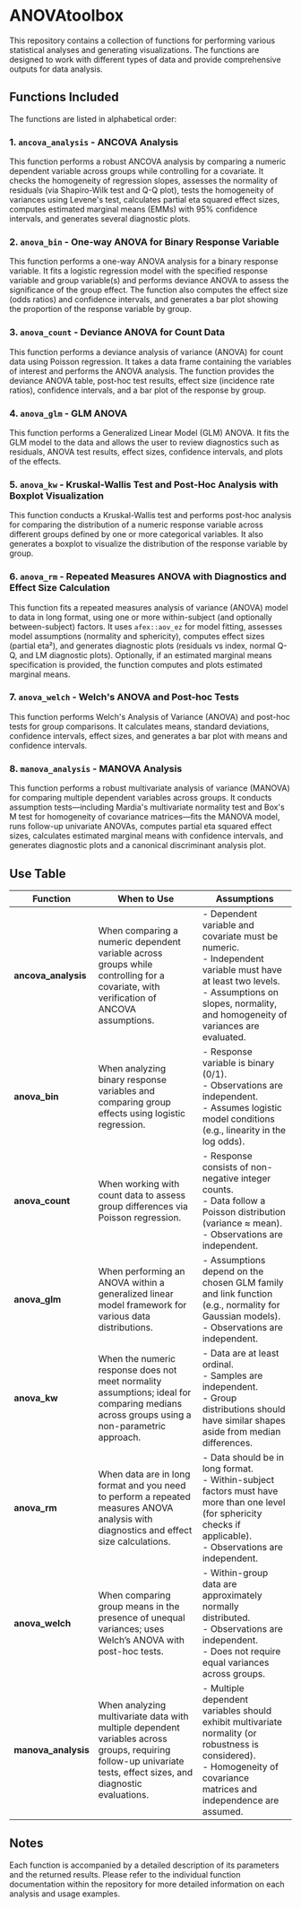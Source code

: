 # ANOVAtoolbox

This repository contains a collection of functions for performing various statistical analyses and generating visualizations. The functions are designed to work with different types of data and provide comprehensive outputs for data analysis.

## Functions Included
The functions are listed in alphabetical order:

### 1. `ancova_analysis` - ANCOVA Analysis
This function performs a robust ANCOVA analysis by comparing a numeric dependent variable across groups while controlling for a covariate. It checks the homogeneity of regression slopes, assesses the normality of residuals (via Shapiro-Wilk test and Q-Q plot), tests the homogeneity of variances using Levene's test, calculates partial eta squared effect sizes, computes estimated marginal means (EMMs) with 95% confidence intervals, and generates several diagnostic plots.

### 2. `anova_bin` - One-way ANOVA for Binary Response Variable
This function performs a one-way ANOVA analysis for a binary response variable. It fits a logistic regression model with the specified response variable and group variable(s) and performs deviance ANOVA to assess the significance of the group effect. The function also computes the effect size (odds ratios) and confidence intervals, and generates a bar plot showing the proportion of the response variable by group.

### 3. `anova_count` - Deviance ANOVA for Count Data
This function performs a deviance analysis of variance (ANOVA) for count data using Poisson regression. It takes a data frame containing the variables of interest and performs the ANOVA analysis. The function provides the deviance ANOVA table, post-hoc test results, effect size (incidence rate ratios), confidence intervals, and a bar plot of the response by group.

### 4. `anova_glm` - GLM ANOVA
This function performs a Generalized Linear Model (GLM) ANOVA. It fits the GLM model to the data and allows the user to review diagnostics such as residuals, ANOVA test results, effect sizes, confidence intervals, and plots of the effects.

### 5. `anova_kw` - Kruskal-Wallis Test and Post-Hoc Analysis with Boxplot Visualization
This function conducts a Kruskal-Wallis test and performs post-hoc analysis for comparing the distribution of a numeric response variable across different groups defined by one or more categorical variables. It also generates a boxplot to visualize the distribution of the response variable by group.

### 6. `anova_rm` - Repeated Measures ANOVA with Diagnostics and Effect Size Calculation
This function fits a repeated measures analysis of variance (ANOVA) model to data in long format, using one or more within-subject (and optionally between-subject) factors. It uses `afex::aov_ez` for model fitting, assesses model assumptions (normality and sphericity), computes effect sizes (partial eta²), and generates diagnostic plots (residuals vs index, normal Q-Q, and LM diagnostic plots). Optionally, if an estimated marginal means specification is provided, the function computes and plots estimated marginal means.

### 7. `anova_welch` - Welch's ANOVA and Post-hoc Tests
This function performs Welch's Analysis of Variance (ANOVA) and post-hoc tests for group comparisons. It calculates means, standard deviations, confidence intervals, effect sizes, and generates a bar plot with means and confidence intervals.

### 8. `manova_analysis` - MANOVA Analysis
This function performs a robust multivariate analysis of variance (MANOVA) for comparing multiple dependent variables across groups. It conducts assumption tests—including Mardia's multivariate normality test and Box's M test for homogeneity of covariance matrices—fits the MANOVA model, runs follow-up univariate ANOVAs, computes partial eta squared effect sizes, calculates estimated marginal means with confidence intervals, and generates diagnostic plots and a canonical discriminant analysis plot.

## Use Table

| Function            | When to Use                                                                                                                   | Assumptions                                                                                                                                         |
|---------------------|-------------------------------------------------------------------------------------------------------------------------------|-----------------------------------------------------------------------------------------------------------------------------------------------------|
| **ancova_analysis** | When comparing a numeric dependent variable across groups while controlling for a covariate, with verification of ANCOVA assumptions. | - Dependent variable and covariate must be numeric.<br>- Independent variable must have at least two levels.<br>- Assumptions on slopes, normality, and homogeneity of variances are evaluated. |
| **anova_bin**       | When analyzing binary response variables and comparing group effects using logistic regression.                                | - Response variable is binary (0/1).<br>- Observations are independent.<br>- Assumes logistic model conditions (e.g., linearity in the log odds). |
| **anova_count**     | When working with count data to assess group differences via Poisson regression.                                             | - Response consists of non-negative integer counts.<br>- Data follow a Poisson distribution (variance ≈ mean).<br>- Observations are independent. |
| **anova_glm**       | When performing an ANOVA within a generalized linear model framework for various data distributions.                         | - Assumptions depend on the chosen GLM family and link function (e.g., normality for Gaussian models).<br>- Observations are independent.         |
| **anova_kw**        | When the numeric response does not meet normality assumptions; ideal for comparing medians across groups using a non-parametric approach. | - Data are at least ordinal.<br>- Samples are independent.<br>- Group distributions should have similar shapes aside from median differences.    |
| **anova_rm**        | When data are in long format and you need to perform a repeated measures ANOVA analysis with diagnostics and effect size calculations. | - Data should be in long format.<br>- Within-subject factors must have more than one level (for sphericity checks if applicable).<br>- Observations are independent. |
| **anova_welch**     | When comparing group means in the presence of unequal variances; uses Welch’s ANOVA with post-hoc tests.                        | - Within-group data are approximately normally distributed.<br>- Observations are independent.<br>- Does not require equal variances across groups. |
| **manova_analysis** | When analyzing multivariate data with multiple dependent variables across groups, requiring follow-up univariate tests, effect sizes, and diagnostic evaluations. | - Multiple dependent variables should exhibit multivariate normality (or robustness is considered).<br>- Homogeneity of covariance matrices and independence are assumed. |

## Notes
Each function is accompanied by a detailed description of its parameters and the returned results. Please refer to the individual function documentation within the repository for more detailed information on each analysis and usage examples.
